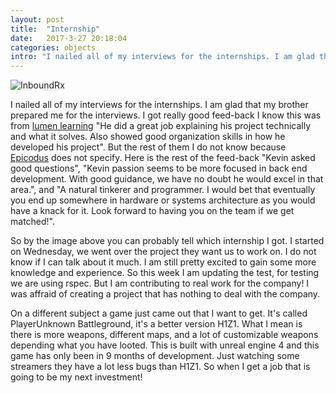 ```yaml
---
layout: post
title:  "Internship"
date:   2017-3-27 20:18:04
categories: objects
intro: "I nailed all of my interviews for the internships. I am glad that my brother prepared me for the interviews. I got really good feed-back I know this was from lumen learning "He did a great job explaining his project technically and what it solves. Also showed good organization skills in how he developed his project". But the rest of them I do not know because"
---
```

![InboundRx](http://www.inboundrx.com/wp-content/themes/inboundrx/assets/images/InboundRx_Logo_Nav.png)

I nailed all of my interviews for the internships. I am glad that my brother prepared me for the interviews. I got really good feed-back I know this was from [lumen learning](http://lumenlearning.com/) "He did a great job explaining his project technically and what it solves. Also showed good organization skills in how he developed his project". But the rest of them I do not know because [Epicodus](https://www.epicodus.com) does not specify. Here is the rest of the feed-back "Kevin asked good questions", "Kevin passion seems to be more focused in back end development. With good guidance, we have no doubt he would excel in that area.", and "A natural tinkerer and programmer. I would bet that eventually you end up somewhere in hardware or systems architecture as you would have a knack for it. Look forward to having you on the team if we get matched!".

So by the image above you can probably tell which internship I got. I started on Wednesday, we went over the project they want us to work on. I do not know if I can talk about it much. I am still pretty excited to gain some more knowledge and experience. So this week I am updating the test, for testing we are using rspec. But I am contributing to real work for the company! I was affraid of creating a project that has nothing to deal with the company.

On a different subject a game just came out that I want to get. It's called PlayerUnknown Battleground, it's a better version H1Z1. What I mean is there is more weapons, different maps, and a lot of customizable weapons depending what you have looted. This is built with unreal engine 4 and this game has only been in 9 months of development. Just watching some streamers they have a lot less bugs than H1Z1. So when I get a job that is going to be my next investment!
